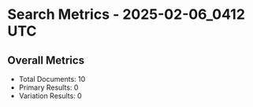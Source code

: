 # Search Metrics - 2025-02-06_0412 UTC

## Overall Metrics
- Total Documents: 10
- Primary Results: 0
- Variation Results: 0

